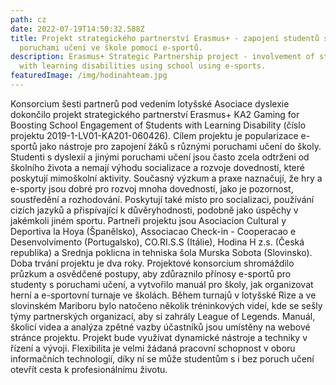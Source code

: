 ```yaml
---
path: cz
date: 2022-07-19T14:50:32.588Z
title: Projekt strategického partnerství Erasmus+ - zapojení studentů s
  poruchami učení ve škole pomocí e-sportů.
description: Erasmus+ Strategic Partnership project - involvement of students
  with learning disabilities using school using e-sports.
featuredImage: /img/hodinahteam.jpg
---
```

Konsorcium šesti partnerů pod vedením lotyšské Asociace dyslexie dokončilo projekt strategického
partnerství Erasmus+ KA2 Gaming for Boosting School Engagement of Students with Learning
Disability (číslo projektu 2019-1-LV01-KA201-060426). Cílem projektu je popularizace e-sportů jako
nástroje pro zapojení žáků s různými poruchami učení do školy.
Studenti s dyslexií a jinými poruchami učení jsou často zcela odtrženi od školního života a nemají
výhodu socializace a rozvoje dovedností, které poskytují mimoškolní aktivity. Současný výzkum a
praxe naznačují, že hry a e-sporty jsou dobré pro rozvoj mnoha dovedností, jako je pozornost,
soustředění a rozhodování. Poskytují také místo pro socializaci, používání cizích jazyků a přispívající k
důvěryhodnosti, podobně jako úspěchy v jakémkoli jiném sportu.
Partneři projektu jsou Asociacion Cultural y Deportiva la Hoya (Španělsko), Associacao Check-in -
Cooperacao e Desenvolvimento (Portugalsko), CO.RI.S.S (Itálie), Hodina H z.s. (Česká republika) a
Srednja poklicna in tehniska šola Murska Sobota (Slovinsko). Doba trvání projektu je dva roky.
Projektové konsorcium shromáždilo průzkum a osvědčené postupy, aby zdůraznilo přínosy e-sportů
pro studenty s poruchami učení, a vytvořilo manuál pro školy, jak organizovat herní a e-sportovní
turnaje ve školách. Během turnajů v lotyšské Rize a ve slovinském Mariboru bylo natočeno několik
tréninkových videí, kde se sešly týmy partnerských organizací, aby si zahrály League of Legends.
Manuál, školicí videa a analýza zpětné vazby účastníků jsou umístěny na webové stránce projektu.
Projekt bude využívat dynamické nástroje a techniky v řízení a vývoji. Flexibilita je velmi žádaná
pracovní schopnost v oboru informačních technologií, díky ní se může studentům s i bez poruch
učení otevřít cesta k profesionálnímu životu.